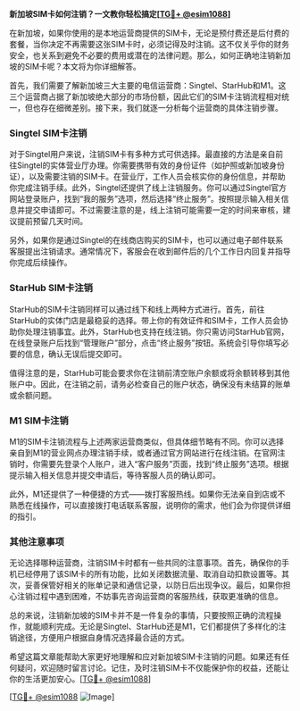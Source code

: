 **新加坡SIM卡如何注销？一文教你轻松搞定[[TG💪+ @esim1088](https://t.me/s/esim1088)]**

在新加坡，如果你使用的是本地运营商提供的SIM卡，无论是预付费还是后付费的套餐，当你决定不再需要这张SIM卡时，必须记得及时注销。这不仅关乎你的财务安全，也关系到避免不必要的费用或潜在的法律问题。那么，如何正确地注销新加坡的SIM卡呢？本文将为你详细解答。

首先，我们需要了解新加坡三大主要的电信运营商：Singtel、StarHub和M1。这三个运营商占据了新加坡绝大部分的市场份额，因此它们的SIM卡注销流程相对统一，但也存在细微差别。接下来，我们就逐一分析每个运营商的具体注销步骤。

### Singtel SIM卡注销

对于Singtel用户来说，注销SIM卡有多种方式可供选择。最直接的方法是亲自前往Singtel的实体营业厅办理。你需要携带有效的身份证件（如护照或新加坡身份证），以及需要注销的SIM卡。在营业厅，工作人员会核实你的身份信息，并帮助你完成注销手续。此外，Singtel还提供了线上注销服务。你可以通过Singtel官方网站登录账户，找到“我的服务”选项，然后选择“终止服务”。按照提示输入相关信息并提交申请即可。不过需要注意的是，线上注销可能需要一定的时间来审核，建议提前预留几天时间。

另外，如果你是通过Singtel的在线商店购买的SIM卡，也可以通过电子邮件联系客服提出注销请求。通常情况下，客服会在收到邮件后的几个工作日内回复并指导你完成后续操作。

### StarHub SIM卡注销

StarHub的SIM卡注销同样可以通过线下和线上两种方式进行。首先，前往StarHub的实体门店是最稳妥的选择。带上你的有效证件和SIM卡，工作人员会协助你处理注销事宜。此外，StarHub也支持在线注销。你只需访问StarHub官网，在线登录账户后找到“管理账户”部分，点击“终止服务”按钮。系统会引导你填写必要的信息，确认无误后提交即可。

值得注意的是，StarHub可能会要求你在注销前清空账户余额或将余额转移到其他账户中。因此，在注销之前，请务必检查自己的账户状态，确保没有未结算的账单或余额问题。

### M1 SIM卡注销

M1的SIM卡注销流程与上述两家运营商类似，但具体细节略有不同。你可以选择亲自到M1的营业网点办理注销手续，或者通过官方网站进行在线注销。在官网注销时，你需要先登录个人账户，进入“客户服务”页面，找到“终止服务”选项。根据提示输入相关信息并提交申请后，等待客服人员的确认即可。

此外，M1还提供了一种便捷的方式——拨打客服热线。如果你无法亲自到店或不熟悉在线操作，可以直接拨打电话联系客服，说明你的需求，他们会为你提供详细的指引。

### 其他注意事项

无论选择哪种运营商，注销SIM卡时都有一些共同的注意事项。首先，确保你的手机已经停用了该SIM卡的所有功能，比如关闭数据流量、取消自动扣款设置等。其次，妥善保管好相关的账单记录和通信记录，以防日后出现争议。最后，如果你担心注销过程中遇到困难，不妨事先咨询运营商的客服热线，获取更准确的信息。

总的来说，注销新加坡的SIM卡并不是一件复杂的事情，只要按照正确的流程操作，就能顺利完成。无论是Singtel、StarHub还是M1，它们都提供了多样化的注销途径，方便用户根据自身情况选择最合适的方式。

希望这篇文章能帮助大家更好地理解和应对新加坡SIM卡注销的问题。如果还有任何疑问，欢迎随时留言讨论。记住，及时注销SIM卡不仅能保护你的权益，还能让你的生活更加安心。[[TG💪+ @esim1088](https://t.me/s/esim1088)]

[[TG💪+ @esim1088](https://t.me/s/esim1088) ![Image](https://i.postimg.cc/4NQfJmqS/Snipaste-2025-05-13-00-14-12.png)]